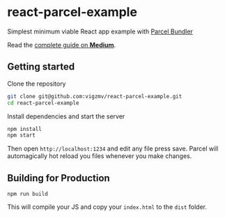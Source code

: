 # react-parcel-example

Simplest minimum viable React app example with [Parcel Bundler](https://parceljs.org)

Read the [complete guide on **Medium**](https://blog.vigneshm.com/building-a-reactjs-project-with-parceljs-d88cdd178e50).

## Getting started

Clone the repository

```sh
git clone git@github.com:vigzmv/react-parcel-example.git
cd react-parcel-example
```

Install dependencies and start the server

```sh
npm install
npm start
```

Then open `http://localhost:1234` and edit any file press save. Parcel
will automagically hot reload you files whenever you make changes.

## Building for Production

```
npm run build
```

This will compile your JS and copy your `index.html` to the `dist` folder.
